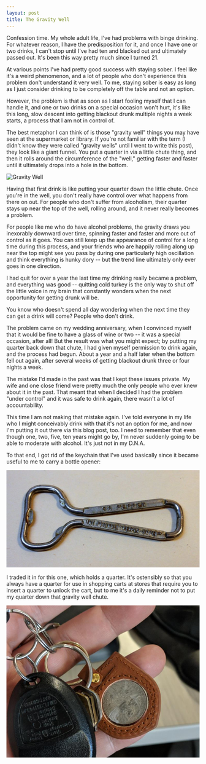 ```yaml
---
layout: post
title: The Gravity Well
---
```


Confession time. My whole adult life, I've had problems with binge drinking. For whatever reason,
I have the predisposition for it, and once I have one or two drinks, I can't stop until I've had
ten and blacked out and ultimately passed out. It's been this way pretty much since I turned 21.

At various points I've had pretty good success with staying sober. I feel like it's a weird phenomenon,
and a lot of people who don't experience this problem don't understand it very well. To me,
staying sober is easy as long as I just consider drinking to be completely off the table and not an option.

However, the problem is that as soon as I start fooling myself that I can handle it, and one or
two drinks on a special occasion won't hurt, it's like this long, slow descent into getting blackout drunk
multiple nights a week starts, a process that I am not in control of.

The best metaphor I can think of is those "gravity well" things you may have seen at the supermarket or library.
If you're not familiar with the term (I didn't know they were called "gravity wells" until I went to write this post),
they look like a giant funnel. You put a quarter in via a little chute thing, and then it rolls around the circumference
of the "well," getting faster and faster until it ultimately drops into a hole in the bottom.

![Gravity Well](https://raw.githubusercontent.com/bradwestness/bradwestness.github.io/master/content/images/gravity_well.gif)

Having that first drink is like putting your quarter down the little chute. Once you're in the well, you don't
really have control over what happens from there on out. For people who don't suffer from alcoholism, their
quarter stays up near the top of the well, rolling around, and it never really becomes a problem.

For people like me who do have alcohol problems, the gravity draws you inexorably downward over time,
spinning faster and faster and more out of control as it goes. You can still keep up the appearance of control
for a long time during this process, and your friends who are happily rolling along up near the top might see you
pass by during one particularly high oscillation and think everything is hunky dory -- but the trend line ultimately
only ever goes in one direction.

I had quit for over a year the last time my drinking really became a problem, and everything was good -- quitting cold
turkey is the only way to shut off the little voice in my brain that constantly wonders when the next opportunity for
getting drunk will be. 

You know who doesn't spend all day wondering when the next time they can get a drink will come? People who don't drink.

The problem came on my wedding anniversary, when I convinced myself that it would be fine to have a glass of wine
or two -- it was a special occasion, after all! But the result was what you might expect; by putting my quarter back
down that chute, I had given myself permission to drink again, and the process had begun. About a year and a 
half later when the bottom fell out again, after several weeks of getting blackout drunk three or four nights a week.

The mistake I'd made in the past was that I kept these issues private. My wife and one close friend were pretty much
the only people who ever knew about it in the past. That meant that when I decided I had the problem "under control"
and it was safe to drink again, there wasn't a lot of accountability. 

This time I am not making that mistake again. I've told everyone in my life who I might conceivably drink with that
it's not an option for me, and now I'm putting it out there via this blog post, too. I need to remember that
even though one, two, five, ten years might go by, I'm never suddenly going to be able to moderate with alcohol. It's just not in my D.N.A.

To that end, I got rid of the keychain that I've used basically since it became useful to me to carry a bottle opener:

![Dr Pepper](https://raw.githubusercontent.com/bradwestness/bradwestness.github.io/master/content/images/drpepper.jpg)

I traded it in for this one, which holds a quarter. It's ostensibly so that you always have a quarter for use in
shopping carts at stores that require you to insert a quarter to unlock the cart, but to me it's a daily reminder not
to put my quarter down that gravity well chute.

![Coin Keychain](https://raw.githubusercontent.com/bradwestness/bradwestness.github.io/master/content/images/coin_keychain.jpg)